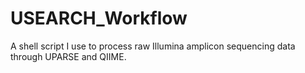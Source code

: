 USEARCH_Workflow
================

A shell script I use to process raw Illumina amplicon sequencing data through UPARSE and QIIME. 
